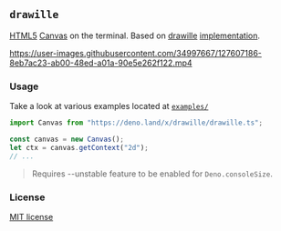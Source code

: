 
## `drawille`

[HTML5](https://developer.mozilla.org/en-US/docs/Web/API/Canvas_API) [Canvas](canvas.ts) on the terminal. Based on [drawille](https://github.com/asciimoo/drawille) [implementation](drawille.ts).

https://user-images.githubusercontent.com/34997667/127607186-8eb7ac23-ab00-48ed-a01a-90e5e262f122.mp4

### Usage

Take a look at various examples located at [`examples/`](./examples/)

```typescript
import Canvas from "https://deno.land/x/drawille/drawille.ts";

const canvas = new Canvas();
let ctx = canvas.getContext("2d");
// ...
```

> Requires --unstable feature to be enabled for `Deno.consoleSize`.

### License

[MIT license](LICENSE)
